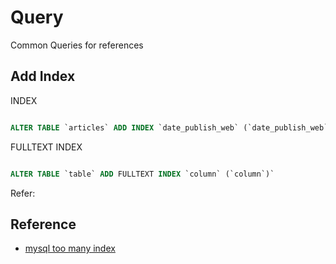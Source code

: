 # Query

Common Queries for references

## Add Index

INDEX

```sql

ALTER TABLE `articles` ADD INDEX `date_publish_web` (`date_publish_web`)

```

FULLTEXT INDEX

```sql

ALTER TABLE `table` ADD FULLTEXT INDEX `column` (`column`)`

```

Refer:
## Reference

* [mysql too many index](https://stackoverflow.com/questions/4120160/mysql-too-many-indexes)